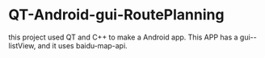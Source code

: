 # QT-Android-gui-RoutePlanning
this project used QT and C++ to make a Android app.  This APP  has a gui--listView, and it uses baidu-map-api.
